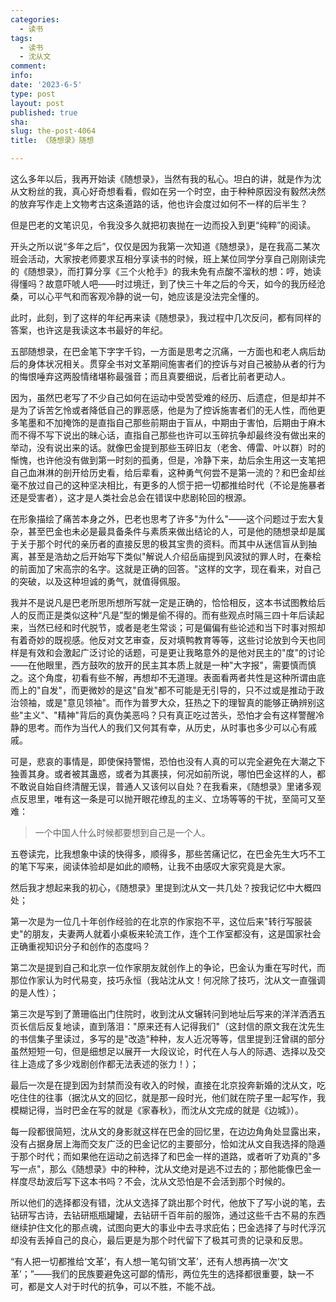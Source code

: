 ```yaml
---
categories:
  - 读书
tags:
  - 读书
  - 沈从文
comment: 
info: 
date: '2023-6-5'
type: post
layout: post
published: true
sha: 
slug: the-post-4064
title: 《随想录》随想

---
```

这么多年以后，我再开始读《随想录》，当然有我的私心。坦白的讲，就是作为沈从文粉丝的我，真心好奇想看看，假如在另一个时空，由于种种原因没有毅然决然的放弃写作走上文物考古这条道路的话，他也许会度过如何不一样的后半生？

但是巴老的文笔识见，令我没多久就把初衷抛在一边而投入到更“纯粹”的阅读。

开头之所以说“多年之后”，仅仅是因为我第一次知道《随想录》，是在我高二某次班会活动，大家按老师要求互相分享读书的时候，班上某位同学分享自己刚刚读完的《随想录》，而打算分享《三个火枪手》的我未免有点酸不溜秋的想：哼，她读得懂吗？故意吓唬人吧——时过境迁，到了快三十年之后的今天，如今的我历经沧桑，可以心平气和而客观冷静的说一句，她应该是没法完全懂的。

此时，此刻，到了这样的年纪再来读《随想录》，我过程中几次反问，都有同样的答案，也许这是我读这本书最好的年纪。

五部随想录，在巴金笔下字字千钧，一方面是思考之沉痛，一方面也和老人病后劫后的身体状况相关。贯穿全书对文革期间施害者们的控诉与对自己被胁从者的行为的悔恨唾弃这两股情绪堪称最强音；而且真要细说，后者比前者更动人。

因为，虽然巴老写了不少自己如何在运动中受苦受难的经历、后遗症，但是却并不是为了诉苦乞怜或者降低自己的罪恶感，他是为了控诉施害者们的无人性，而他更多笔墨和不加掩饰的是直指自己那些前期由于盲从，中期由于害怕，后期由于麻木而不得不写下说出的昧心话，直指自己那些也许可以玉碎抗争却最终没有做出来的举动，没有说出来的话。就像巴金提到那些玉碎旧友（老舍、傅雷、叶以群）时的惭愧，也许他没有做到第一时刻的孤勇，但是，冷静下来，劫后余生用这一支笔把自己血淋淋的剖开给历史看，给后辈看，这种勇气何尝不是第一流的？和巴金却丝毫不放过自己的这种坚决相比，有更多的人惯于把一切都推给时代（不论是施暴者还是受害者），这才是人类社会总会在错误中悲剧轮回的根源。

在形象描绘了痛苦本身之外，巴老也思考了许多"为什么"——这个问题过于宏大复杂，甚至巴金也未必是最具备条件与素质来做出结论的人，可是他的随想录却是属于关于那个时代的亲历者的直接反思的极其宝贵的资料。而其中从迷信盲从到抽离，甚至是浩劫之后开始写下类似"解说人介绍岳庙提到风波狱的罪人时，在秦桧的前面加了宋高宗的名字。这就是正确的回答。"这样的文字，现在看来，对自己的突破，以及这种坦诚的勇气，就值得佩服。

我并不是说凡是巴老所思所想所写就一定是正确的，恰恰相反，这本书试图教给后人的反而正是类似这种“凡是”型的懒是偷不得的。而有些观点时隔三四十年后读起来，当然已经和时代脱节，或者是老生常谈；可是偏偏有些论述和当下时事对照却有着奇妙的既视感。他反对文艺审查，反对填鸭教育等等，这些讨论放到今天也同样是有效和会激起广泛讨论的话题，可是更让我略意外的是他对民主的"度"的讨论——在他眼里，西方鼓吹的放开的民主其本质上就是一种"大字报"，需要慎而慎之。这个角度，初看有些不解，再想却不无道理。表面看两者共性是这种所谓由底而上的"自发"，而更微妙的是这"自发"都不可能是无引导的，只不过或是推动于政治领袖，或是"意见领袖"。而作为普罗大众，狂热之下的理智真的能够正确辨别这些"主义"、"精神"背后的真伪美恶吗？只有真正吃过苦头，恐怕才会有这样警醒冷静的思考。而作为当代人的我们又何其有幸，从历史，从时事也多少可以心有戚戚。

可是，悲哀的事情是，即使保持警惕，恐怕也没有人真的可以完全避免在大潮之下独善其身。或者被其蛊惑，或者为其裹挟，何况如前所说，哪怕巴金这样的人，都不敢说自始自终清醒无误，普通人又该何以自处？在我看来，《随想录》里诸多观点反思里，唯有这一条是可以抛开眼花缭乱的主义、立场等等的干扰，至简可又至难：

> 一个中国人什么时候都要想到自己是一个人。

五卷读完，比我想象中读的快得多，顺得多，那些苦痛记忆，在巴金先生大巧不工的笔下写来，阅读体验却是如此的顺畅，让我不由感叹大家究竟是大家。

然后我才想起来我的初心，《随想录》里提到沈从文一共几处？按我记忆中大概四处；

第一次是为一位几十年创作经验的在北京的作家抱不平，这位后来"转行写服装史"的朋友，夫妻两人就着小桌板来轮流工作，连个工作室都没有，这是国家社会正确重视知识分子和创作的态度吗？

第二次是提到自己和北京一位作家朋友就创作上的争论，巴金认为重在写时代，而那位作家认为时代易变，技巧永恒（我站沈从文！何况除了技巧，沈从文一直强调的是人性）；

第三次是写到了萧珊临出门住院时，收到沈从文辗转问到地址后写来的洋洋洒洒五页长信后反复地读，直到落泪："原来还有人记得我们"（这封信的原文我在沈先生的书信集子里读过，多写的是"改造"种种，友人近况等等，信里提到汪曾祺的部分虽然短短一句，但是细想足以展开一大段议论，时代在人与人的际遇、选择以及交往上造成了多少戏剧创作都无法表述的张力！）；

最后一次是在提到因为封禁而没有收入的时候，直接在北京投奔新婚的沈从文，吃吃住住的往事（据沈从文的回忆，就是那一段时光，他们就在院子里一起写作，我模糊记得，当时巴金在写的就是《家春秋》，而沈从文完成的就是《边城》）。

每一段都很简短，沈从文的身影就这样在巴金的回忆里，在边边角角处显露出来，没有占据身居上海而交友广泛的巴金记忆的主要部分，恰如沈从文自我选择的隐遁于那个时代；而如果他在运动之前选择了和巴金一样的道路，或者听了劝真的"多写一点"，那么《随想录》中的种种，沈从文绝对是逃不过去的；那他能像巴金一样度尽劫波后写下这本书吗？不会，沈从文恐怕是不会活到那个时候的。

所以他们的选择都没有错，沈从文选择了跳出那个时代，他放下了写小说的笔，去钻研写古诗，去钻研瓶瓶罐罐，去钻研千百年前的服饰，通过这些千古不易的东西继续护住文化的那点魂，试图向更大的事业中去寻求庇佑；巴金选择了与时代浮沉却没有丢掉自己的良心，最后更是为那个时代留下了极其可贵的记录和反思。

“有人把一切都推给‘文革’，有人想一笔勾销‘文革’，还有人想再搞一次‘文革’；”——我们的民族要避免这可鄙的情形，两位先生的选择都很重要，缺一不可，都是文人对于时代的抗争，可以不胜，不能不战。